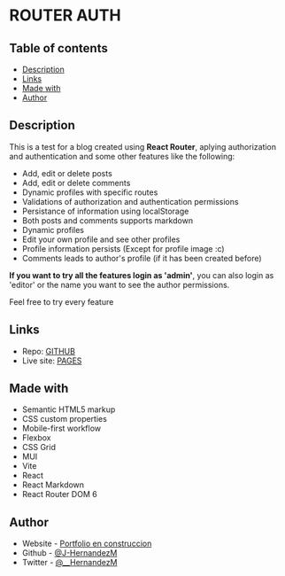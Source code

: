 # ROUTER AUTH

## Table of contents

- [Description](#description)
- [Links](#links)
- [Made with](#made-with)
- [Author](#author)

## Description

This is a test for a blog created using **React Router**, aplying authorization and authentication and some other features like the following:

- Add, edit or delete posts
- Add, edit or delete comments
- Dynamic profiles with specific routes
- Validations of authorization and authentication permissions
- Persistance of information using localStorage
- Both posts and comments supports markdown
- Dynamic profiles
- Edit your own profile and see other profiles
- Profile information persists (Except for profile image :c)
- Comments leads to author's profile (if it has been created before)
    

**If you want to try all the features login as 'admin'**, you can also login as 'editor' or the name you want to see the author permissions.

Feel free to try every feature

## Links

- Repo: [GITHUB](https://github.com/J-HernandezM/router-auth)
- Live site: [PAGES](https://j-hernandezm.github.io/router-auth/)

## Made with

- Semantic HTML5 markup
- CSS custom properties
- Mobile-first workflow
- Flexbox
- CSS Grid
- MUI
- Vite
- React
- React Markdown
- React Router DOM 6

## Author

- Website - [Portfolio en construccion](https://j-hernandezm.github.io)
- Github - [@J-HernandezM](https://github.com/J-HernandezM)
- Twitter - [@__HernandezM](https://www.twitter.com/__HernandezM)